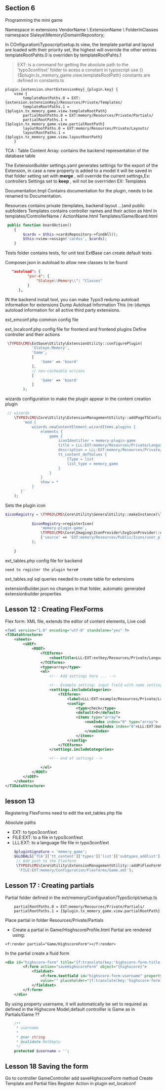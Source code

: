 ## Section 6
Programming the mini game

Namespace in extensions
VendorName \ ExtensionName \ FolderInClasses\
namespace Slaleye\Memory\Domain\Repository;


In COnfiguration\Typoscript\setup.ts
view, the template partial and layout are loaded
with their priority set, the highest will override the other entries
templateRootPahts.0 is overriden by templateRootPahts.1

> EXT: is a command for getting the absolute path to the 'typo3conf/ext' folder
 to acess a constant in typoscript use {}
{$plugin.tx_memory_game.view.templateRootPath}
constants are defined in constants.ts
````
plugin.{extension.shortExtensionKey}_{plugin.key} {
    view {
        templateRootPaths.0 = EXT:{extension.extensionKey}/Resources/Private/Templates/
        templateRootPaths.1 = {$plugin.tx_memory_game.view.templateRootPath}
        partialRootPaths.0 = EXT:memory/Resources/Private/Partials/
        partialRootPaths.1 = {$plugin.tx_memory_game.view.partialRootPath}
        layoutRootPaths.0 = EXT:memory/Resources/Private/Layouts/
        layoutRootPaths.1 = {$plugin.tx_memory_game.view.layoutRootPath}
    }

````

TCA : Table Content Array: contains the backend
 representation of the database table
 
 The ExtensionBuilder
 settings.yaml
 generates settings for the export of the Extension, in case a new property
 is added to a model it will be saved in that folder
 setting set with **merge** , will override the current settings,Ex: controllers
 Settings set to **keep** , will not be overrriden EX: Templates
 
 Documentation.tmpl
 Contains documentation for the plugin,
  needs to be renamed to Documentation.
  
  Resources
  contains private (templates, backend layout ...)and public subfolders
  Templates contains controller names and their action as html
  In templates/ControllerName / ActionName.html
  Templates/Game/Board.html
  
  
  ````php
   public function boardAction()
      {
          $cards = $this->cardsRepository->findAll();
          $this->view->assign('cardss', $cards);
      }
  ````
  
  Tests folder contains tests, for unit test
  ExtBase can create default tests 
  
  Composer.json
  in autoload to allow new classes to be found
  ````json
     "autoload": {
            "psr-4": {
                "Slaleye\\Memory\\": "Classes"
            }
        },
````
IN the backend install tool, you can make Typo3 redump autoload information
for extensions
Dump Autoload Information
This (re-)dumps autoload information for all active third party extensions.

ext_emconf.php
common config file

ext_localconf.php
    config file for frontend and frontend plugins
Define controller and their actions
````php
 \TYPO3\CMS\Extbase\Utility\ExtensionUtility::configurePlugin(
            'Slaleye.Memory',
            'Game',
            [
                'Game' => 'board'
            ],
            // non-cacheable actions
            [
                'Game' => 'board'
            ]
        );
````


wizards configuration to make the plugin appear in the content creation plugin

````php
 // wizards
    \TYPO3\CMS\Core\Utility\ExtensionManagementUtility::addPageTSConfig(
        'mod {
            wizards.newContentElement.wizardItems.plugins {
                elements {
                    game {
                        iconIdentifier = memory-plugin-game
                        title = LLL:EXT:memory/Resources/Private/Language/locallang_db.xlf:tx_memory_game.name
                        description = LLL:EXT:memory/Resources/Private/Language/locallang_db.xlf:tx_memory_game.description
                        tt_content_defValues {
                            CType = list
                            list_type = memory_game
                        }
                    }
                }
                show = *
            }
       }'
    );

````

Sets the plugin icon

`````php 
$iconRegistry = \TYPO3\CMS\Core\Utility\GeneralUtility::makeInstance(\TYPO3\CMS\Core\Imaging\IconRegistry::class);
		
			$iconRegistry->registerIcon(
				'memory-plugin-game',
				\TYPO3\CMS\Core\Imaging\IconProvider\SvgIconProvider::class,
				['source' => 'EXT:memory/Resources/Public/Icons/user_plugin_game.svg']
			);
		
    }
`````
ext_tables.php
    config file for backend 
    
    need to register the plugin here#
 ext_tables.sql
  sql queries needed to create table for extensions
  
 extensionBuilder.json
 no changes in that folder, automatic generated extensionbuilder properties
 
## Lesson 12 : Creating FlexForms
Flex form: XML file, extends the editor of content elements, Live codi

````xml
<?xml version="1.0" encoding="utf-8" standalone="yes" ?>
<T3DataStructure>
    <sheets>
        <sDEF>
            <ROOT>
                <TCEforms>
                    <sheetTitle>LLL:EXT:extkey/Resources/Private/Language/Backend.xlf:settings.registration.title</sheetTitle>
                </TCEforms>
                <type>array</type>
                <el>
                    <!-- Add settings here ... -->

                    <!-- Example setting: input field with name settings.timeRestriction -->
                    <settings.includeCategories>
                        <TCEforms>
                            <label>LLL:EXT:example/Resources/Private/Language/Backend.xlf:settings.registration.includeCategories</label>
                            <config>
                                <type>check</type>
                                <default>0</default>
                                <items type="array">
                                    <numIndex index="0" type="array">
                                        <numIndex index="0">LLL:EXT:bootstrap_package/Resources/Private/Language/Backend.xlf:setting.registration.includeCategories.title</numIndex>
                                    </numIndex>
                                </items>
                            </config>
                        </TCEforms>
                    </settings.includeCategories>

                    <!-- end of settings -->

                </el>
            </ROOT>
        </sDEF>
    </sheets>
</T3DataStructure>
````

## lesson 13 
Registering FlexForms
need to edit the ext_tables.php file

Absolute paths
* EXT: to typo3conf/ext
* FILE:EXT: to a file in typo3conf/ext
* LLL:EXT: to a language file file in typo3conf/ext

````php
    $pluginSignature = 'memory_game';
    $GLOBALS['TCA']['tt_content']['types']['list']['subtypes_addlist'][$pluginSignature] = 'pi_flexform';
     // Add path to the Flexform
     \TYPO3\CMS\Core\Utility\ExtensionManagementUtility::addPiFlexFormValue($pluginSignature,
      'FILE:EXT:memory/Configuration/Flexforms/Game.xml');
````

## Lesson 17 : Creating partials

Partial folder defined in the  ext/memory/Configuration/TypoScript/setup.ts

````
    partialRootPaths.0 = EXT:memory/Resources/Private/Partials/
    partialRootPaths.1 = {$plugin.tx_memory_game.view.partialRootPath}
````
Place partial in folder Resources/Private/Partials
- Create a partial  in Game/HisghscoreProfile.html
Partial are rendered using: 
````
<f:render partial="Game/HighscoreForm"></f:render>
````


In the partial create a fluid form 

````xml
<div id="highscore-form" title="{f:translate(key:'highscore-form-title')}">
        <f:form action="saveHighscoreForm" object="{highscore}">
            <fieldset>
                <f:form.textfield id="highscore-form-username" property="username"
                value="" placeholder="{f:translate(key:'highscore-form-username')}" />
            </fieldset>
        </f:form>
    </div>
````

By using property username, it will automatically be set to required as defined in the 
Highscore Model,default controlller is Game as in Partials/Game ??


`````php
    /**
     * username
     * 
     * @var string
     * @validate NotEmpty
     */
    protected $username = '';

`````

## Lesson 18 Saving the form
Go to controller GameController 
add saveHighscoreForm method
Create Template and Partial files
Register Action in plugin ext_localconf